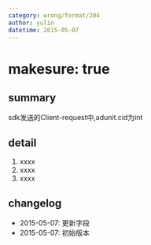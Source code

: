```yaml
---
category: wrong/format/204
author: yulin
datetime: 2015-05-07
---
```


# makesure: true

## summary

sdk发送的Client-request中,adunit.cid为int

## detail

1. xxxx
1. xxxx
1. xxxx

## changelog

- 2015-05-07: 更新字段
- 2015-05-07: 初始版本
